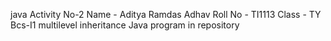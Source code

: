 java Activity No-2
Name - Aditya Ramdas Adhav
Roll No - TI1113
Class - TY Bcs-I1
multilevel inheritance Java program in repository

